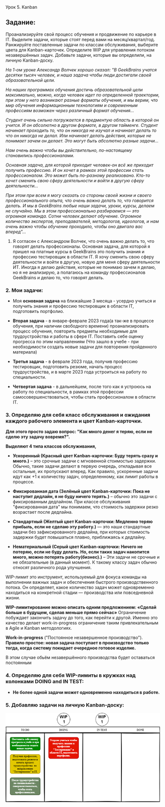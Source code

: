 Урок 5. Kanban

## Задание:

Проанализируйте свой процесс обучения и продвижение по карьере в IT.
Выделите задачи, которые стоят перед вами на месяц/квартал/год.
Ранжируйте поставленные задачи по классам обслуживания, выберите цвета для Kanban-карточек.
Определите WiP для управления потоком незавершённых задач.
Добавьте задачи, которые вы определили, на личную Kanban-доску.

*На 1-ом уроке Александр Волчек хорошо сказал:
"В GeekBrains учатся десятки тысяч человек, и наша задача чтобы люди достигали своей образовательной цели.*

*На наших программах обучения достичь образовательной цели максимально, можно, когда человек идет по определенной траектории, при этом у него возникают разные форматы обучения, и мы верим, что мир обучения информационным технологиям и современным профессиям возможен через различный формат обучения...* 

*Студент очень сильно погружается в предментую область в которой он учится. И он абсолютно в другом формате, в другом тайменге. Студент начинает проходить то, что он никогда не изучал и начинает делать то что он никогда не делал. Или начинает делать действия, которые не  понимает зачем он делает. Это могут быть абсолютно разные задачи...*

*Нам очень важно чтобы вы действительно, по-настоящему становились профессионалами.*

*Основная задача, для которой приходит человек-он всё же приходит получить профессию. И он хочет в рамках этой профессии стать профессионалом.
Это может быть по-разному реализовано. Кто-то хочет сменить свою сферу деятельности и войти в другую сферу деятельности...*

*При этом при всем я могу сказать со стороны своей жизни и своего профессионального опыта, что очень важно делать то, что говорится делать. И мы в GeekBrains любые наши задачи, уроки, курсы, делаем не случайно. Мы в этом профессионально разбираемся — это огромная команда.
Сотни человек делают обучение. Огромное количество экспертов, преподавателей, методологов, идеологов, и нам очень важно чтобы обучение проходило, чтобы оно двигало вас вперед"...*

1. Я согласен с Александром Волчек, что очень важно делать то, что говорят делать профессионалы.
Основная задача, для которой я пришел на платные курсы в GeekBrains это получить знания и профессию тестировщик в области IT.
Я хочу сменить свою сферу деятельности и войти в другую, новую для меня сферу деятельности ИТ.
Иногда я делаю действия, которые не  понимаю зачем я делаю, но я не анализирую, а полагаюсь на команду профессионалов GeekBrains и делаю то, что говорят делать.

### 2. Мои задачи:
- Моя **основная задача** на ближайшие 3 месяца - усердно учиться и получить знания и профессию тестировщик в области IT, подготовить портфолио.

- **Вторая задача** - в январе-феврале 2023 года(а так-же в процессе обучения, при наличии свободного времени) проанализировать процесс обучения, повторить предметы необходимые для трудоустройства и работы в сфере IT. Поставить себе оценку прогресса по этим направлениям (Что зашло в учебе - при необходимости создать новые задачи для повторения пройденного материала)
- **Третья задача** - в феврале 2023 года, получив профессию тестировщик, подготовить резюме, начать процесс трудоустройства, и в марте 2023 года устроиться на работу по специальности.
- **Четвертая задача** - в дальнейшем, после того как я устроюсь на работу по специальности, в рамках этой профессии самосовершенствоваться, чтобы стать профессионалом в области IT.

### 3. Определяю для себя класс обслуживания и ожидания каждого рабочего элемента и цвет Kanban-карточки. 
**Для этого просто задаю вопрос: "Как много денег я теряю, если не сделю эту задачу вовремя?".** 


**Выделяют 4 типа классов обслуживания,**

- **Ускоренный (Красный цвет Kanban-карточки: Буду терять сразу и много.)** – это срочные задачи с мгновенной стоимостью задержки. Обычно, такие задачи делают в первую очередь, откладывая все остальные, их пропускают вперед. Как правило, ускоренные задачи идут как +1 к количеству задач, определенному, как лимит работы в процессе.
 
- **Фиксированная дата (Зелёный цвет Kanban-карточки: Пока не наступит дедлайн, я не буду ничего терять.)** – обычно это задачи с фиксированным дедлайном. При классе обслуживания "фиксированная дата" мы понимаем, что стоимость задержки резко возрастает после дедлайна.

- **Стандартный (Желтый цвет Kanban-карточки: Медленно теряю прибыль, если не сделаю эту работу.)** — это наши стандартные задачи без зафиксированного дедлайна, при которых стоимость задержки будет повышаться плавно, приближаясь к дедлайну.

- **Нематериальный (Серый цвет Kanban-карточки: Ничего не потеряю, если не буду делать. Но, если таких задач накопится много, можно потерять работу(бизнес).)** – Эти задачи не срочные и не обязательные (в данный момент). 
К такому классу задач обычно относят различного рода улучшения. 

WIP-лимит это инструмент, используемый для фокуса команды на выполнении важных задач и обеспечения быстрого производственного потока.
Он определяет, какое количество задач может одновременно находиться на конкретной стадии — производства или повседневной жизни.

**WIP-лимитирование можно описать одним предложением: «Сделай больше в будущем, сделав меньше прямо сейчас»**
Ограничение побуждает закончить задачу до того, как перейти к другой. Именно это качество делает work-in-progress ограничение таким привлекательным в Agile и Kanban методологиях.

**Work-in-progress** ("Постоянное незавершенное производство").
**Правило простое: новая задача поступает в производство только тогда, когда систему покидает очередное готовое изделие.**

В этом случае обьём незавершённого производства будет оставаться постоянным

### 4. Определяю для себя WIP-лимиты в кружках над колонками DOING and IN TEST:
- **Не более одной задачи может одновременно находиться в работе.**

### 5. Добавляю задачи на личную Kanban-доску:
![Kanban_Board](Kanban_Board.png)
